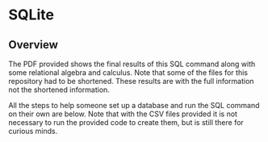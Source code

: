 # SQLite
## Overview
The PDF provided shows the final results of this SQL command along with some relational algebra and calculus. Note that some of the files for this repository had to be shortened. These results are with the full information not the shortened information. 

All the steps to help someone set up a database and run the SQL command on their own are below. Note that with the CSV files provided it is not necessary to run the provided code to create them, but is still there for curious minds.

